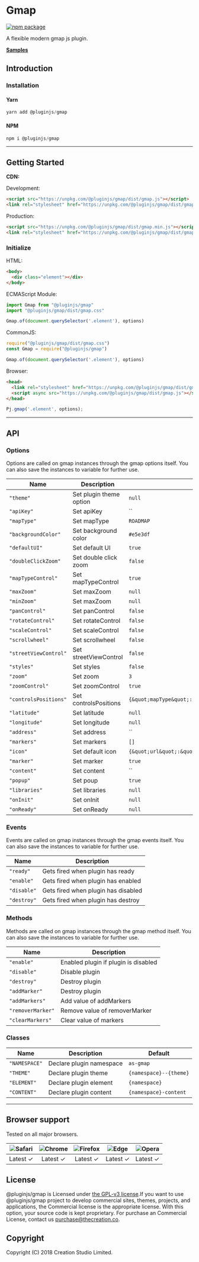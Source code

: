 # Gmap

[![npm package](https://img.shields.io/npm/v/@pluginjs/gmap.svg)](https://www.npmjs.com/package/@pluginjs/gmap)

A flexible modern gmap js plugin.

**[Samples](https://codesandbox.io/s/github/pluginjs/plugin.js/tree/master/modules/gmap/samples)**

## Introduction

### Installation

#### Yarn

```javascript
yarn add @pluginjs/gmap
```

#### NPM

```javascript
npm i @pluginjs/gmap
```

---

## Getting Started

**CDN:**

Development:

```html
<script src="https://unpkg.com/@pluginjs/gmap/dist/gmap.js"></script>
<link rel="stylesheet" href="https://unpkg.com/@pluginjs/gmap/dist/gmap.css">
```

Production:

```html
<script src="https://unpkg.com/@pluginjs/gmap/dist/gmap.min.js"></script>
<link rel="stylesheet" href="https://unpkg.com/@pluginjs/gmap/dist/gmap.min.css">
```

### Initialize

HTML:

```html
<body>
  <div class="element"></div>
</body>
```

ECMAScript Module:

```javascript
import Gmap from "@pluginjs/gmap"
import "@pluginjs/gmap/dist/gmap.css"

Gmap.of(document.querySelector('.element'), options)
```

CommonJS:

```javascript
require("@pluginjs/gmap/dist/gmap.css")
const Gmap = require("@pluginjs/gmap")

Gmap.of(document.querySelector('.element'), options)
```

Browser:

```html
<head>
  <link rel="stylesheet" href="https://unpkg.com/@pluginjs/gmap/dist/gmap.css">
  <script async src="https://unpkg.com/@pluginjs/gmap/dist/gmap.js"></script>
</head>
```

```javascript
Pj.gmap('.element', options);
```

---

## API

### Options

Options are called on gmap instances through the gmap options itself.
You can also save the instances to variable for further use.

Name | Description | Default
-----|--------------|-----
`"theme"` | Set plugin theme option | `null`
`"apiKey"` | Set apiKey | ``
`"mapType"` | Set mapType | `ROADMAP`
`"backgroundColor"` | Set background color | `#e5e3df`
`"defaultUI"` | Set default UI | `true`
`"doubleClickZoom"` | Set double click zoom | `false`
`"mapTypeControl"` | Set mapTypeControl | `true`
`"maxZoom"` | Set maxZoom | `null`
`"minZoom"` | Set maxZoom | `null`
`"panControl"` | Set panControl | `false`
`"rotateControl"` | Set rotateControl | `false`
`"scaleControl"` | Set scaleControl | `false`
`"scrollwheel"` | Set scrollwheel | `false`
`"streetViewControl"` | Set streetViewControl | `false`
`"styles"` | Set styles | `false`
`"zoom"` | Set zoom | `3`
`"zoomControl"` | Set zoomControl | `true`
`"controlsPositions"` | Set controlsPositions | `{&quot;mapType&quot;:null,&quot;pan&quot;:null,&quot;rotate&quot;:null,&quot;scale&quot;:null,&quot;streetView&quot;:null,&quot;zoom&quot;:null}`
`"latitude"` | Set latitude | `null`
`"longitude"` | Set longitude | `null`
`"address"` | Set address | ``
`"markers"` | Set markers | `[]`
`"icon"` | Set default icon | `{&quot;url&quot;:&quot;http://www.google.com/mapfiles/marker.png&quot;,&quot;size&quot;:[20,34],&quot;anchor&quot;:[9,34]}`
`"marker"` | Set marker | `true`
`"content"` | Set content | ``
`"popup"` | Set poup | `true`
`"libraries"` | Set libraries | `null`
`"onInit"` | Set onInit | `null`
`"onReady"` | Set onReady | `null`

### Events

Events are called on gmap instances through the gmap events itself.
You can also save the instances to variable for further use.

Name | Description
-----|-----
`"ready"` | Gets fired when plugin has ready
`"enable"` | Gets fired when plugin has enabled
`"disable"` | Gets fired when plugin has disabled
`"destroy"` | Gets fired when plugin has destroy

### Methods

Methods are called on gmap instances through the gmap method itself.
You can also save the instances to variable for further use.

Name | Description
-----|-----
`"enable"` | Enabled plugin if plugin is disabled
`"disable"` | Disable plugin
`"destroy"` | Destroy plugin
`"addMarker"` | Destroy plugin
`"addMarkers"` | Add value of addMarkers
`"removerMarker"` | Remove value of removerMarker
`"clearMarkers"` | Clear value of markers

### Classes

Name | Description | Default
-----|------|------
`"NAMESPACE"` | Declare plugin namespace | `as-gmap`
`"THEME"` | Declare plugin theme | `{namespace}--{theme}`
`"ELEMENT"` | Declare plugin element | `{namespace}`
`"CONTENT"` | Declare plugin content | `{namespace}-content`
---

## Browser support

Tested on all major browsers.

| <img src="https://raw.githubusercontent.com/alrra/browser-logos/master/src/safari/safari_32x32.png" alt="Safari"> | <img src="https://raw.githubusercontent.com/alrra/browser-logos/master/src/chrome/chrome_32x32.png" alt="Chrome"> | <img src="https://raw.githubusercontent.com/alrra/browser-logos/master/src/firefox/firefox_32x32.png" alt="Firefox"> | <img src="https://raw.githubusercontent.com/alrra/browser-logos/master/src/edge/edge_32x32.png" alt="Edge"> | <img src="https://raw.githubusercontent.com/alrra/browser-logos/master/src/opera/opera_32x32.png" alt="Opera"> |
|:--:|:--:|:--:|:--:|:--:|
| Latest ✓ | Latest ✓ | Latest ✓ | Latest ✓ | Latest ✓ |

## License

@pluginjs/gmap is Licensed under [the GPL-v3 license](LICENSE).If you want to use @pluginjs/gmap project to develop commercial sites, themes, projects, and applications, the Commercial license is the appropriate license. With this option, your source code is kept proprietary. For purchase an Commercial License, contact us purchase@thecreation.co.

## Copyright

Copyright (C) 2018 Creation Studio Limited.